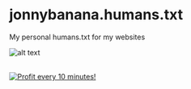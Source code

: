 # jonnybanana.humans.txt

My personal humans.txt for my websites

![alt text](https://raw.githubusercontent.com/JonnyBanana/jonnybanana.humans.txt/master/humans.jpg)




</BR>

<a href="https://golden-farm.biz/?r=1673249" target="_blank">
<img src="https://golden-farm.biz/images/promo/en/728x90.gif"
alt="Profit every 10 minutes!"></a>


